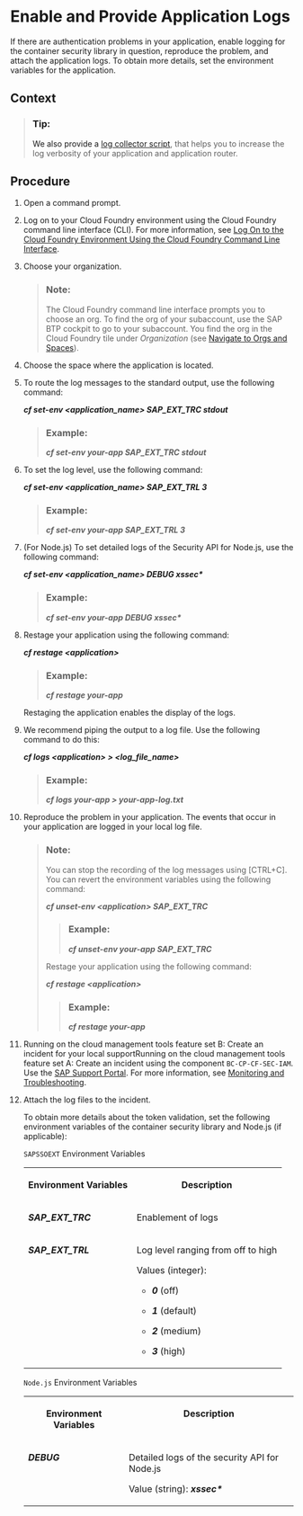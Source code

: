 <!-- loiof22d5100b3a243af88e3edf5311754fc -->

# Enable and Provide Application Logs

If there are authentication problems in your application, enable logging for the container security library in question, reproduce the problem, and attach the application logs. To obtain more details, set the environment variables for the application.



<a name="loiof22d5100b3a243af88e3edf5311754fc__context_agt_xwy_4mb"/>

## Context

> ### Tip:  
> We also provide a [log collector script](https://github.com/SAP/cloud-security-xsuaa-integration/tree/master/troubleshooting/logcollector), that helps you to increase the log verbosity of your application and application router.



## Procedure

1.  Open a command prompt.

2.  Log on to your Cloud Foundry environment using the Cloud Foundry command line interface \(CLI\). For more information, see [Log On to the Cloud Foundry Environment Using the Cloud Foundry Command Line Interface](../50-administration-and-ops/Log_On_to_the_Cloud_Foundry_Environment_Using_the_Cloud_Foundry_Command_Line_Interface_7a37d66.md).

3.  Choose your organization.

    > ### Note:  
    > The Cloud Foundry command line interface prompts you to choose an org. To find the org of your subaccount, use the SAP BTP cockpit to go to your subaccount. You find the org in the Cloud Foundry tile under *Organization* \(see [Navigate to Orgs and Spaces](../50-administration-and-ops/Navigate_to_Orgs_and_Spaces_5bf8735.md)\).

4.  Choose the space where the application is located.

5.  To route the log messages to the standard output, use the following command:

    ***cf set-env <application\_name\> SAP\_EXT\_TRC stdout***

    > ### Example:  
    > ***cf set-env your-app SAP\_EXT\_TRC stdout***

6.  To set the log level, use the following command:

    ***cf set-env <application\_name\> SAP\_EXT\_TRL 3***

    > ### Example:  
    > ***cf set-env your-app SAP\_EXT\_TRL 3***

7.  \(For Node.js\) To set detailed logs of the Security API for Node.js, use the following command:

    ***cf set-env <application\_name\> DEBUG xssec\****

    > ### Example:  
    > ***cf set-env your-app DEBUG xssec\****

8.  Restage your application using the following command:

    ***cf restage <application\>***

    > ### Example:  
    > ***cf restage your-app***

    Restaging the application enables the display of the logs.

9.  We recommend piping the output to a log file. Use the following command to do this:

    ***cf logs <application\> \> <log\_file\_name\>***

    > ### Example:  
    > ***cf logs your-app \> your-app-log.txt***

10. Reproduce the problem in your application. The events that occur in your application are logged in your local log file.

    > ### Note:  
    > You can stop the recording of the log messages using [CTRL+C\]. You can revert the environment variables using the following command:
    > 
    > ***cf unset-env <application\> SAP\_EXT\_TRC***
    > 
    > > ### Example:  
    > > ***cf unset-env your-app SAP\_EXT\_TRC***
    > 
    > Restage your application using the following command:
    > 
    > ***cf restage <application\>***
    > 
    > > ### Example:  
    > > ***cf restage your-app***

11. Running on the cloud management tools feature set B: Create an incident for your local supportRunning on the cloud management tools feature set A: Create an incident using the component `BC-CP-CF-SEC-IAM`. Use the [SAP Support Portal](https://support.sap.com/home.html). For more information, see [Monitoring and Troubleshooting](Monitoring_and_Troubleshooting_1b3e89e.md).

12. Attach the log files to the incident.

    To obtain more details about the token validation, set the following environment variables of the container security library and Node.js \(if applicable\):

    <a name="loiof22d5100b3a243af88e3edf5311754fc__table_ncv_lfl_gdb"/>`SAPSSOEXT` Environment Variables


    <table>
    <tr>
    <th valign="top">

    Environment Variables


    
    </th>
    <th valign="top">

    Description


    
    </th>
    </tr>
    <tr>
    <td valign="top">

     ***SAP\_EXT\_TRC*** 


    
    </td>
    <td valign="top">

    Enablement of logs


    
    </td>
    </tr>
    <tr>
    <td valign="top">

     ***SAP\_EXT\_TRL*** 


    
    </td>
    <td valign="top">

    Log level ranging from off to high

    Values \(integer\):

    -   ***0*** \(off\)

    -   ***1*** \(default\)

    -   ***2*** \(medium\)

    -   ***3*** \(high\)



    
    </td>
    </tr>
    </table>
    
    <a name="loiof22d5100b3a243af88e3edf5311754fc__table_erj_lqn_hdb"/>`Node.js` Environment Variables


    <table>
    <tr>
    <th valign="top">

    Environment Variables


    
    </th>
    <th valign="top">

    Description


    
    </th>
    </tr>
    <tr>
    <td valign="top">

     ***DEBUG*** 


    
    </td>
    <td valign="top">

    Detailed logs of the security API for Node.js

    Value \(string\): ***xssec\****


    
    </td>
    </tr>
    </table>
    

